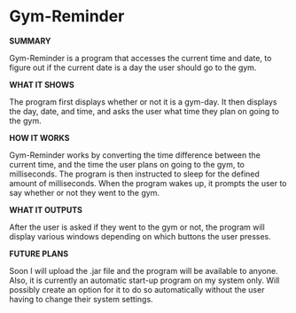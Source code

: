 # Gym-Reminder
<b>SUMMARY</b>

Gym-Reminder is a program that accesses the current time and date, 
to figure out if the current date is a day the user should go to the gym.

<b>WHAT IT SHOWS</b>

The program first displays whether or not it is a gym-day. It then 
displays the day, date, and time, and asks the user
what time they plan on going to the gym.


<b>HOW IT WORKS</b>

Gym-Reminder works by converting the time difference between the current time, and the time the user plans on going to the gym, to milliseconds. The program is then instructed to sleep for the defined amount of milliseconds.
When the program wakes up, it prompts the user to say whether or not they went to the gym.

<b>WHAT IT OUTPUTS</b>

After the user is asked if they went to the gym or not, the program will display various windows depending on which buttons the user presses.

<b>FUTURE PLANS</b>

Soon I will upload the .jar file and the program will be available to anyone.
Also, it is currently an automatic start-up program on my system only. Will possibly create an option for it to do so automatically without the user having to change their system settings.
